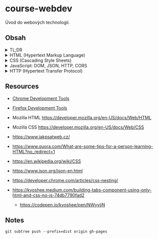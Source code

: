 # course-webdev

Úvod do webových technologií.

## Obsah

<details>
<summary>TL;DR</summary>
- HTML definuje strukturu stránky.
- CSS definuje zobrazení stránky.
- JavaScript přidává funkcionalitu navíc.
- HTTP je protokol pomocí kterého kominikujeme mezi klientem a serverem.
- JSON je formát/zápis pro ukládání dat.
</details>

<details><summary>HTML (Hypertext Markup Language)</summary>

- HTML
  - Struktura stránky (Document outline)
    - `<!DOCTYPE>`
    - `<html>`&hellip;`</html>`
    - `<head>`&hellip;`</head>` (Page information)
      - `<base />`
      - [x] `<meta />` meta informace
      - [x] `<meta charset="UTF-8 />` kódování stránky
      - [x] `<title />` titulek stránky
    - `<body>`&hellip;`</body>`
  - Komentáře `<!-- oneline or multiline comment -->`
  - Struktura a obsah (page content and structure)
  - Obsah (Page content
    - [x] `<h1>`... `<h6>` Heading
    - `<span>` Inline section
    - [x] `<p>` Paragraph
    - [x] `<br />` Zalomení (Line break): používej jen málo
    - [ ] `&nbsp;` Nezalomitelná mezera
    - [x] `<hr />` Horizontal rule (line)
  - [x] Links
    - Page link
    - Email link: `<a href="mailto:m.bluth@example.com">Email</a>`
    - `<a name="anchor"`> Anchor
    - `<a href="#anchor">` Link to anchor (works for any element id)
  - Text markups
    - `<i>`
    - `<b>`
    - &hellip;
  - Lists
    - [x] `<ul>` Unordered list
    - [x] `<ol>` Ordered list
    - [x] `<dl>` Definition list
  - Tables: `<table>`
  - Forms and Inputs: `<form>`, `<input>`, `<textarea>`
  - Media and embeding
    - Image: `<img>`
    - Video: `<video>
    - Audio: `<audio>`
    - Frame: `<iframe>`
  - Canvas: `<canvas>`
    - 2D context
    - WebGL context
  - Členění stránky
    - [x] `<div>` Page division (division)
    - `<aside>` Sidebar
    - `<nav>` Navigation
    - `<header>` Header
    - `<footer>` Footer
    - `<main>` Main
    - `<article>` Article
    - `<section>`

HTML elements; HTML attributes

- Syntax a sémantika HTML elementů.
- HTML uvedem pomocí `<!DOCTYPE html>`.
- HTML je  *case insensitive* tzn., že `doctype` je to samé jako `DOCTYPE` nebo `Doctype`, nicméně je dobré zapisovat jako `DOCTYPE`.
- HTML sekce `<head>` slouží pro metada a není určena k zobrazení.
- HTML sekce `<body>` slouží pro zobrazení obsahu

`<h1>` je hlavní nadpis stránky a měl by být uveden pouze jednou.

- CTRL + Shift + I zapíná v Chrome vývojářské nástroje.
- CTRL + + zvětšuje font
- CTRL + - zmenšuje font
- CTRL + 0 resetuje na 100%

- Element, atribut tag
 - HTML element je reprezentován HTML tagem.
 - HTML tag může být párový nebo nepárový.
- Element
 1. blokový (většina)
 2. řádkový

Řadkový se dá zobrazit jako blokový a naopak, pomocí CSS.

Tag může mít atribut Elemnt může vlastnost.

```
<!-- párový -->
<h1> ... </h1>

<!-- nepárový -->
<img />
```

- Úprava textu a typografie

`<b>` vs `<strong>`

`<i>` vs `<em>`
</details>

<details><summary>CSS (Cascading Style Sheets)</summary>

 - `<link>`
 - `@import`
 - `#` id
 - `.` class
 
</details>

<details><summary>JavaScript: DOM, JSON, HTTP, CORS </summary>

- DOM
- JS: Objects
- JS: Functions
- JS: Prototypes
- JSON
</details>

<details><summary>HTTP (Hypertext Transfer Protocol)</summary>
</details>

 ## Resources
 
- [Chrome Development Tools](https://developer.chrome.com/docs/devtools/) 
- [Firefox Development Tools](https://firefox-source-docs.mozilla.org/devtools-user/)

- Mozilla HTML https://developer.mozilla.org/en-US/docs/Web/HTML
- Mozilla CSS https://developer.mozilla.org/en-US/docs/Web/CSS
- https://www.jakpsatweb.cz/
- https://www.quora.com/What-are-some-tips-for-a-person-learning-HTML?no_redirect=1
- https://en.wikipedia.org/wiki/CSS
- https://www.json.org/json-en.html
- https://developer.chrome.com/articles/css-nesting/

- https://kyoshee.medium.com/building-tabs-component-using-only-html-and-css-no-js-74db7790fad2
  - https://codepen.io/kyoshee/pen/NWyvjjN

## Notes

```shell
git subtree push --prefix=dist origin gh-pages
```